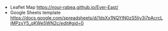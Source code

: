 - Leaflet Map https://nour-rabea.github.io/Ever-East/
- Google Sheets template https://docs.google.com/spreadsheets/d/1dsXx1NQYlN0zS5Iiy3j7pAcrcLiMPzxY5_qKWe5WN2c/edit#gid=0
